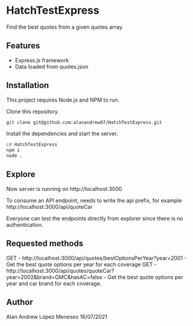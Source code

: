 # HatchTestExpress
Find the best quotes from a given quotes array.

## Features
- Express.js framework
- Data loaded from quotes.json

## Installation
This project requires Node.js and NPM to run.

Clone this repository.

```sh
git clone git@github.com:alanandrew97/HatchTestExpress.git
```

Install the dependencies and start the server.

```sh
cd HatchTestExpress
npm i
node .
```

## Explore
Now server is running on http://localhost:3000

To consume an API endpoint, needs to write the api prefix, for example http://localhost:3000/api/quoteCar

Everyone can test the endpoints directly from explorer since there is no authentication.

## Requested methods
GET - http://localhost:3000/api/quotes/bestOptionsPerYear?year=2001 - Get the best quote options per year for each coverage
GET - http://localhost:3000/api/quotes/quoteCar?year=2002&brand=GMC&hasAC=false - Get the best quote options per year and car brand for each coverage.

## Author
Alan Andrew López Meneses
16/07/2021
